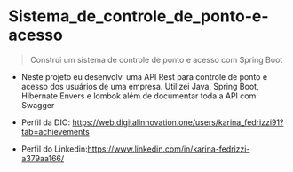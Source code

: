 # Sistema_de_controle_de_ponto-e-acesso

> Construi um sistema de controle de ponto e acesso com Spring Boot

- Neste projeto eu desenvolvi uma API Rest para controle de ponto e acesso dos usuários de uma empresa. 
  Utilizei Java, Spring Boot, Hibernate Envers e lombok além de documentar toda a API com Swagger

 - Perfil da DIO: https://web.digitalinnovation.one/users/karina_fedrizzi91?tab=achievements
 - Perfil do Linkedin:https://www.linkedin.com/in/karina-fedrizzi-a379aa166/
